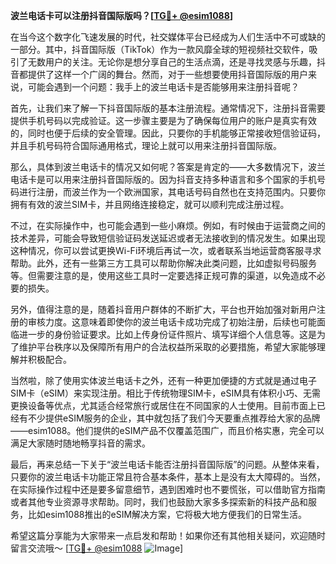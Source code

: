 **波兰电话卡可以注册抖音国际版吗？[[TG💪+ @esim1088](https://t.me/s/esim1088)]**

在当今这个数字化飞速发展的时代，社交媒体平台已经成为人们生活中不可或缺的一部分。其中，抖音国际版（TikTok）作为一款风靡全球的短视频社交软件，吸引了无数用户的关注。无论你是想分享自己的生活点滴，还是寻找灵感与乐趣，抖音都提供了这样一个广阔的舞台。然而，对于一些想要使用抖音国际版的用户来说，可能会遇到一个问题：我手上的波兰电话卡是否能够用来注册抖音呢？

首先，让我们来了解一下抖音国际版的基本注册流程。通常情况下，注册抖音需要提供手机号码以完成验证。这一步骤主要是为了确保每位用户的账户是真实有效的，同时也便于后续的安全管理。因此，只要你的手机能够正常接收短信验证码，并且手机号码符合国际通用格式，理论上就可以用来注册抖音国际版。

那么，具体到波兰电话卡的情况又如何呢？答案是肯定的——大多数情况下，波兰电话卡是可以用来注册抖音国际版的。因为抖音支持多种语言和多个国家的手机号码进行注册，而波兰作为一个欧洲国家，其电话号码自然也在支持范围内。只要你拥有有效的波兰SIM卡，并且网络连接稳定，就可以顺利完成注册过程。

不过，在实际操作中，也可能会遇到一些小麻烦。例如，有时候由于运营商之间的技术差异，可能会导致短信验证码发送延迟或者无法接收到的情况发生。如果出现这种情况，你可以尝试更换Wi-Fi环境后再试一次，或者联系当地运营商客服寻求帮助。此外，还有一些第三方工具可以帮助你解决此类问题，比如虚拟号码服务等。但需要注意的是，使用这些工具时一定要选择正规可靠的渠道，以免造成不必要的损失。

另外，值得注意的是，随着抖音用户群体的不断扩大，平台也开始加强对新用户注册的审核力度。这意味着即使你的波兰电话卡成功完成了初始注册，后续也可能面临进一步的身份验证要求。比如上传身份证件照片、填写详细个人信息等。这是为了维护平台秩序以及保障所有用户的合法权益所采取的必要措施，希望大家能够理解并积极配合。

当然啦，除了使用实体波兰电话卡之外，还有一种更加便捷的方式就是通过电子SIM卡（eSIM）来实现注册。相比于传统物理SIM卡，eSIM具有体积小巧、无需更换设备等优点，尤其适合经常旅行或居住在不同国家的人士使用。目前市面上已经有不少提供eSIM服务的企业，其中就包括了我们今天要重点推荐给大家的品牌——esim1088。他们提供的eSIM产品不仅覆盖范围广，而且价格实惠，完全可以满足大家随时随地畅享抖音的需求。

最后，再来总结一下关于“波兰电话卡能否注册抖音国际版”的问题。从整体来看，只要你的波兰电话卡功能正常且符合基本条件，基本上是没有太大障碍的。当然，在实际操作过程中还是要多留意细节，遇到困难时也不要慌张，可以借助官方指南或者其他专业资源寻求帮助。同时，我们也鼓励大家多多探索新的科技产品和服务，比如esim1088推出的eSIM解决方案，它将极大地方便我们的日常生活。

希望这篇分享能为大家带来一点启发和帮助！如果你还有其他相关疑问，欢迎随时留言交流哦～ [[TG💪+ @esim1088](https://t.me/s/esim1088) ![Image](https://i.postimg.cc/4NQfJmqS/Snipaste-2025-05-13-00-14-12.png)]